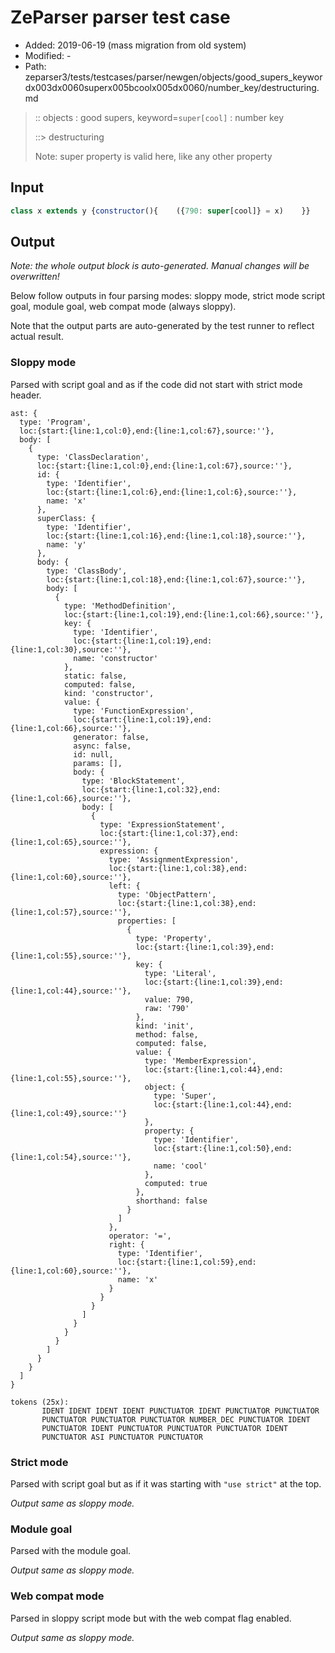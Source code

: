 # ZeParser parser test case

- Added: 2019-06-19 (mass migration from old system)
- Modified: -
- Path: zeparser3/tests/testcases/parser/newgen/objects/good_supers_keywordx003dx0060superx005bcoolx005dx0060/number_key/destructuring.md

> :: objects : good supers, keyword=`super[cool]` : number key
>
> ::> destructuring
>
> Note: super property is valid here, like any other property

## Input

`````js
class x extends y {constructor(){    ({790: super[cool]} = x)    }}
`````

## Output

_Note: the whole output block is auto-generated. Manual changes will be overwritten!_

Below follow outputs in four parsing modes: sloppy mode, strict mode script goal, module goal, web compat mode (always sloppy).

Note that the output parts are auto-generated by the test runner to reflect actual result.

### Sloppy mode

Parsed with script goal and as if the code did not start with strict mode header.

`````
ast: {
  type: 'Program',
  loc:{start:{line:1,col:0},end:{line:1,col:67},source:''},
  body: [
    {
      type: 'ClassDeclaration',
      loc:{start:{line:1,col:0},end:{line:1,col:67},source:''},
      id: {
        type: 'Identifier',
        loc:{start:{line:1,col:6},end:{line:1,col:6},source:''},
        name: 'x'
      },
      superClass: {
        type: 'Identifier',
        loc:{start:{line:1,col:16},end:{line:1,col:18},source:''},
        name: 'y'
      },
      body: {
        type: 'ClassBody',
        loc:{start:{line:1,col:18},end:{line:1,col:67},source:''},
        body: [
          {
            type: 'MethodDefinition',
            loc:{start:{line:1,col:19},end:{line:1,col:66},source:''},
            key: {
              type: 'Identifier',
              loc:{start:{line:1,col:19},end:{line:1,col:30},source:''},
              name: 'constructor'
            },
            static: false,
            computed: false,
            kind: 'constructor',
            value: {
              type: 'FunctionExpression',
              loc:{start:{line:1,col:19},end:{line:1,col:66},source:''},
              generator: false,
              async: false,
              id: null,
              params: [],
              body: {
                type: 'BlockStatement',
                loc:{start:{line:1,col:32},end:{line:1,col:66},source:''},
                body: [
                  {
                    type: 'ExpressionStatement',
                    loc:{start:{line:1,col:37},end:{line:1,col:65},source:''},
                    expression: {
                      type: 'AssignmentExpression',
                      loc:{start:{line:1,col:38},end:{line:1,col:60},source:''},
                      left: {
                        type: 'ObjectPattern',
                        loc:{start:{line:1,col:38},end:{line:1,col:57},source:''},
                        properties: [
                          {
                            type: 'Property',
                            loc:{start:{line:1,col:39},end:{line:1,col:55},source:''},
                            key: {
                              type: 'Literal',
                              loc:{start:{line:1,col:39},end:{line:1,col:44},source:''},
                              value: 790,
                              raw: '790'
                            },
                            kind: 'init',
                            method: false,
                            computed: false,
                            value: {
                              type: 'MemberExpression',
                              loc:{start:{line:1,col:44},end:{line:1,col:55},source:''},
                              object: {
                                type: 'Super',
                                loc:{start:{line:1,col:44},end:{line:1,col:49},source:''}
                              },
                              property: {
                                type: 'Identifier',
                                loc:{start:{line:1,col:50},end:{line:1,col:54},source:''},
                                name: 'cool'
                              },
                              computed: true
                            },
                            shorthand: false
                          }
                        ]
                      },
                      operator: '=',
                      right: {
                        type: 'Identifier',
                        loc:{start:{line:1,col:59},end:{line:1,col:60},source:''},
                        name: 'x'
                      }
                    }
                  }
                ]
              }
            }
          }
        ]
      }
    }
  ]
}

tokens (25x):
       IDENT IDENT IDENT IDENT PUNCTUATOR IDENT PUNCTUATOR PUNCTUATOR
       PUNCTUATOR PUNCTUATOR PUNCTUATOR NUMBER_DEC PUNCTUATOR IDENT
       PUNCTUATOR IDENT PUNCTUATOR PUNCTUATOR PUNCTUATOR IDENT
       PUNCTUATOR ASI PUNCTUATOR PUNCTUATOR
`````

### Strict mode

Parsed with script goal but as if it was starting with `"use strict"` at the top.

_Output same as sloppy mode._

### Module goal

Parsed with the module goal.

_Output same as sloppy mode._

### Web compat mode

Parsed in sloppy script mode but with the web compat flag enabled.

_Output same as sloppy mode._
